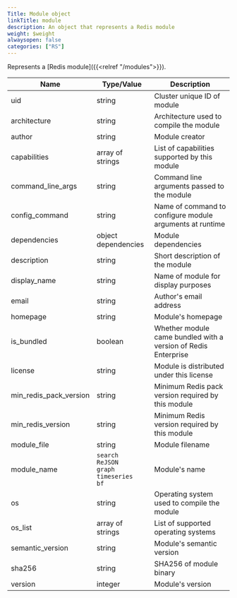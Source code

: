 ```yaml
---
Title: Module object
linkTitle: module
description: An object that represents a Redis module
weight: $weight
alwaysopen: false
categories: ["RS"]
---
```


Represents a [Redis module]({{<relref "/modules">}}).

| Name | Type/Value | Description |
|------|------------|-------------|
| uid | string | Cluster unique ID of module |
| architecture | string | Architecture used to compile the module |
| author | string | Module creator |
| capabilities | array of strings | List of capabilities supported by this module |
| command_line_args | string | Command line arguments passed to the module |
| config_command | string | Name of command to configure module arguments at runtime |
| dependencies | object dependencies | Module dependencies |
| description | string | Short description of the module
| display_name | string | Name of module for display purposes |
| email | string | Author's email address |
| homepage | string | Module's homepage |
| is_bundled | boolean | Whether module came bundled with a version of Redis Enterprise |
| license | string | Module is distributed under this license
| min_redis_pack_version | string | Minimum Redis pack version required by this module |
| min_redis_version | string | Minimum Redis version required by this module |
| module_file | string | Module filename |
| module_name | `search`<br />`ReJSON`<br />`graph`<br />`timeseries`<br />`bf` | Module's name<br/> |
| os | string | Operating system used to compile the module |
| os_list | array of strings | List of supported operating systems |
| semantic_version | string | Module's semantic version |
| sha256 | string | SHA256 of module binary |
| version | integer | Module's version |
